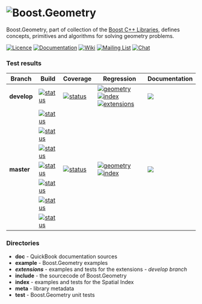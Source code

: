# ![Boost.Geometry](doc/other/logo/logo_bkg.png)

Boost.Geometry, part of collection of the [Boost C++ Libraries](http://github.com/boostorg), defines concepts, primitives and algorithms for solving geometry problems.

[![Licence](https://img.shields.io/badge/license-boost-4480cc.png)](http://www.boost.org/LICENSE_1_0.txt)
[![Documentation](https://img.shields.io/badge/-documentation-4480cc.png)](http://boost.org/libs/geometry)
[![Wiki](https://img.shields.io/badge/-wiki-4480cc.png)](https://github.com/boostorg/geometry/wiki)
[![Mailing List](https://img.shields.io/badge/-mailing%20list-4eb899.png)](http://lists.boost.org/geometry/)
[![Chat](https://badges.gitter.im/boostorg/geometry.png)](https://gitter.im/boostorg/geometry?utm_source=badge&utm_medium=badge&utm_campaign=pr-badge&utm_content=badge)

### Test results

 Branch     | Build         | Coverage       | Regression | Documentation
------------|---------------|----------------|------------|--------------
**develop** | [![status](https://circleci.com/gh/boostorg/geometry/tree/develop.svg?style=shield)](https://circleci.com/gh/boostorg/geometry/tree/develop) | [![status](https://coveralls.io/repos/github/boostorg/geometry/badge.svg?branch=develop)](https://coveralls.io/github/boostorg/geometry?branch=develop) | [![geometry](https://img.shields.io/badge/-geometry-4480cc.png)](http://www.boost.org/development/tests/develop/developer/geometry.html) [![index](https://img.shields.io/badge/-index-4480cc.png)](http://www.boost.org/development/tests/develop/developer/geometry-index.html) [![extensions](https://img.shields.io/badge/-extensions-4480cc.png)](http://www.boost.org/development/tests/develop/developer/geometry-extensions.html) | [![](https://github.com/boostorg/geometry/workflows/documentation/badge.svg?branch=develop)](https://github.com/boostorg/geometry/actions?query=branch:develop+workflow:documentation)
 &nbsp;     | [![status](https://github.com/boostorg/geometry/workflows/clang-test-minimal/badge.svg?branch=develop)](https://github.com/boostorg/geometry/actions?query=branch:develop+workflow:clang-test-minimal) |
 &nbsp;     | [![status](https://github.com/boostorg/geometry/workflows/gcc-test-minimal/badge.svg?branch=develop)](https://github.com/boostorg/geometry/actions?query=branch:develop+workflow:gcc-test-minimal) |
 &nbsp;     | [![status](https://github.com/boostorg/geometry/workflows/msvc-test-minimal/badge.svg?branch=develop)](https://github.com/boostorg/geometry/actions?query=branch:develop+workflow:msvc-test-minimal) |
**master**  | [![status](https://circleci.com/gh/boostorg/geometry/tree/master.svg?style=shield)](https://circleci.com/gh/boostorg/geometry/tree/master)   | [![status](https://coveralls.io/repos/github/boostorg/geometry/badge.svg?branch=master)](https://coveralls.io/github/boostorg/geometry?branch=master)   | [![geometry](https://img.shields.io/badge/-geometry-4480cc.png)](http://www.boost.org/development/tests/master/developer/geometry.html) [![index](https://img.shields.io/badge/-index-4480cc.png)](http://www.boost.org/development/tests/master/developer/geometry-index.html) | [![](https://github.com/boostorg/geometry/workflows/documentation/badge.svg?branch=master)](https://github.com/boostorg/geometry/actions?query=branch:master+workflow:documentation)
 &nbsp;     | [![status](https://github.com/boostorg/geometry/workflows/clang-test-minimal/badge.svg?branch=master)](https://github.com/boostorg/geometry/actions?query=branch:develop+workflow:clang-test-minimal) |
 &nbsp;     | [![status](https://github.com/boostorg/geometry/workflows/gcc-test-minimal/badge.svg?branch=master)](https://github.com/boostorg/geometry/actions?query=branch:develop+workflow:gcc-test-minimal) |
 &nbsp;     | [![status](https://github.com/boostorg/geometry/workflows/msvc-test-minimal/badge.svg?branch=master)](https://github.com/boostorg/geometry/actions?query=branch:master+workflow:msvc-test-minimal) |

### Directories

* **doc** - QuickBook documentation sources
* **example** - Boost.Geometry examples
* **_extensions_** - examples and tests for the extensions - _develop branch_
* **include** - the sourcecode of Boost.Geometry
* **index** - examples and tests for the Spatial Index
* **meta** - library metadata
* **test** - Boost.Geometry unit tests
